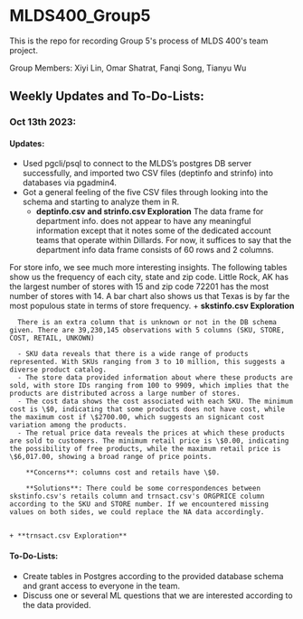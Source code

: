 # MLDS400_Group5
This is the repo for recording Group 5's process of MLDS 400's team project.

Group Members: Xiyi Lin, Omar Shatrat, Fanqi Song, Tianyu Wu

## Weekly Updates and To-Do-Lists:
### Oct 13th 2023:
#### Updates:
* Used pgcli/psql to connect to the MLDS’s postgres DB server successfully, and imported two CSV files (deptinfo and strinfo) into databases via pgadmin4.
* Got a general feeling of the five CSV files through looking into the schema and starting to analyze them in R.
    + **deptinfo.csv and strinfo.csv Exploration**
  The data frame for department info. does not appear to have any meaningful information except that it notes some of the dedicated account teams that operate within Dillards. For now, it suffices to say that the department info data frame consists of 60 rows and 2 columns.


For store info, we see much more interesting insights. The following tables show us the frequency of each city, state and zip code. Little Rock, AK has the largest number of stores with 15 and zip code 72201 has the most number of stores with 14. A bar chart also shows us that Texas is by far the most populous state in terms of store frequency. 
    + **skstinfo.csv Exploration**
      
      There is an extra column that is unknown or not in the DB schema given. There are 39,230,145 observations with 5 columns (SKU, STORE, COST, RETAIL, UNKOWN)

      - SKU data reveals that there is a wide range of products represented. With SKUs ranging from 3 to 10 million, this suggests a diverse product catalog.
      - The store data provided information about where these products are sold, with store IDs ranging from 100 to 9909, which implies that the products are distributed across a large number of stores.
      - The cost data shows the cost associated with each SKU. The minimum cost is \$0, indicating that some products does not have cost, while the maximum cost if \$2700.00, which suggests an signicant cost   variation among the products.
      - The retual price data reveals the prices at which these products are sold to customers. The minimum retail price is \$0.00, indicating the possibility of free products, while the maximum retail price is \$6,017.00, showing a broad range of price points.

        **Concerns**: columns cost and retails have \$0.

        **Solutions**: There could be some correspondences between skstinfo.csv's retails column and trnsact.csv's ORGPRICE column according to the SKU and STORE number. If we encountered missing values on both sides, we could replace the NA data accordingly.


    + **trnsact.csv Exploration**


#### To-Do-Lists:
- Create tables in Postgres according to the provided database schema and grant access to everyone in the team.
- Discuss one or several ML questions that we are interested according to the data provided.
